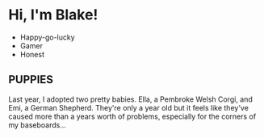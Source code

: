 # Hi, I'm Blake!

- Happy-go-lucky
- Gamer
- Honest

## **PUPPIES**

Last year, I adopted two pretty babies. Ella, a Pembroke Welsh Corgi, and Emi, a German Shepherd. They're only a year old but it feels like they've caused more than a years worth of problems, especially for the corners of my baseboards...

